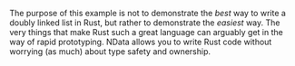 The purpose of this example is not to demonstrate the *best* way to write a doubly 
linked list in Rust, but rather to demonstrate the *easiest* way. The very things 
that make Rust such a great language can arguably get in the way of rapid prototyping. 
NData allows you to write Rust code without worrying (as much) about type safety and 
ownership.